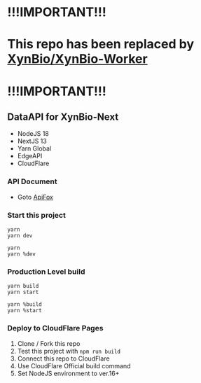 # !!!IMPORTANT!!!
# This repo has been replaced by [XynBio/XynBio-Worker](https://github.com/XynBio/XynBio-Worker)
# !!!IMPORTANT!!!

## DataAPI for XynBio-Next

- NodeJS 18
- NextJS 13
- Yarn Global
- EdgeAPI
- CloudFlare

### API Document

- Goto [ApiFox](https://xynbio-data.apifox.cn)

### Start this project

```
yarn
yarn dev
```

```
yarn
yarn %dev
```

### Production Level build

```
yarn build
yarn start
```

```
yarn %build
yarn %start
```

### Deploy to CloudFlare Pages

1. Clone / Fork this repo
2. Test this project with `npm run build`
3. Connect this repo to CloudFlare
4. Use CloudFlare Official build command
5. Set NodeJS environment to ver.16+